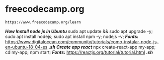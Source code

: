# freecodecamp.org
    https://www.freecodecamp.org/learn
***How Install node js in Ubuntu***
    sudo apt update && sudo apt upgrade -y;
    sudo apt install nodejs;
    sudo apt install npm -y;
    nodejs -v;
    ***Fonts:***
         https://www.digitalocean.com/community/tutorials/como-instalar-node-js-en-ubuntu-18-04-es
    ***.sh***
***Create app react***
    npx create-react-app my-app;
    cd my-app;
    npm start;
    ***Fonts:***
        https://reactjs.org/tutorial/tutorial.html
    ***.sh***
